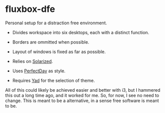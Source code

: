# fluxbox-dfe

Personal setup for a distraction free environment.

* Divides workspace into six desktops, each with a distinct function.

* Borders are ommitted when possible.

* Layout of windows is fixed as far as possible.

* Relies on [Solarized](https://ethanschoonover.com/solarized/).

* Uses [PerfectDay](https://github.com/abhle/PerfectDay) as style.

* Requires [Yad](https://github.com/v1cont/yad) for the selection of theme.

All of this could likely be achieved easier and better with i3, but I 
hammered this out a long time ago, and it worked for me. So, for now,
I see no need to change. This is meant to be a alternative, in a sense
free software is meant to be.
